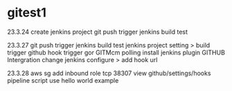 # gitest1
23.3.24 create jenkins project
        git push trigger jenkins build test

23.3.27 git push trigger jenkins build test 
        jenkins project setting > build trigger github hook trigger gor GITMcm polling
        install jenkins plugin GITHUB Intergration
        change jenkins configure > add hook url
        
23.3.28 aws sg add inbound role tcp 38307
        view github/settings/hooks
        pipeline script use hello world example
        
